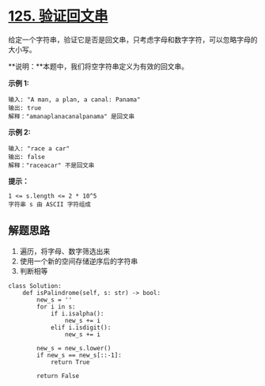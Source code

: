 # [125. 验证回文串](https://leetcode-cn.com/problems/valid-palindrome/)

给定一个字符串，验证它是否是回文串，只考虑字母和数字字符，可以忽略字母的大小写。

**说明：**本题中，我们将空字符串定义为有效的回文串。

 

**示例 1:**

```
输入: "A man, a plan, a canal: Panama"
输出: true
解释："amanaplanacanalpanama" 是回文串
```

**示例 2:**

```
输入: "race a car"
输出: false
解释："raceacar" 不是回文串
```

**提示：**

```
1 <= s.length <= 2 * 10^5
字符串 s 由 ASCII 字符组成
```



## 解题思路

1. 遍历，将字母、数字筛选出来
2. 使用一个新的空间存储逆序后的字符串
3. 判断相等

```
class Solution:
    def isPalindrome(self, s: str) -> bool:
        new_s = ''
        for i in s:
            if i.isalpha():
                new_s += i
            elif i.isdigit():
                new_s += i

        new_s = new_s.lower()
        if new_s == new_s[::-1]:
            return True

        return False
```

